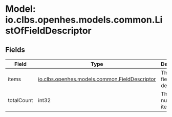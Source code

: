 # Model: io.clbs.openhes.models.common.ListOfFieldDescriptor

## Fields

| Field | Type | Description |
| --- | --- | --- |
| items | [io.clbs.openhes.models.common.FieldDescriptor](model-io-clbs-openhes-models-common-fielddescriptor.md) | The list of field descriptors. |
| totalCount | int32 | The total number of items. |

